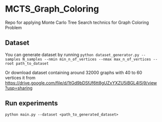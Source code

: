 # MCTS_Graph_Coloring
Repo for applying Monte Carlo Tree Search technics for Graph Coloring Problem

## Dataset 

You can generate dataset by running
`python dataset_generator.py --samples N_samples --nmin min_n_of_vertices --nmax max_n_of_vertices --root path_to_dataset`

Or download dataset containing around 32000 graphs with 40 to 60 vertices it from https://drive.google.com/file/d/1tGd9bDSfJf6tt8gUZxYXZU5iBGL4ISj9/view?usp=sharing 

## Run experiments

`python main.py --dataset <path_to_generated_dataset>`

